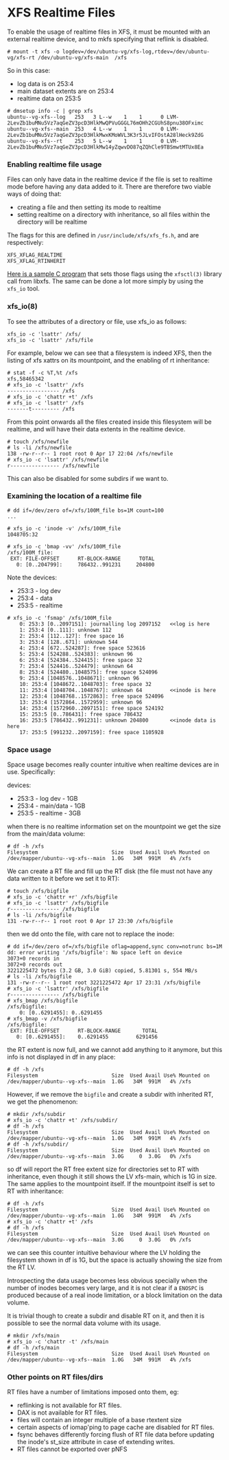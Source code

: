 # XFS Realtime Files

To enable the usage of realtime files in XFS, it must be mounted
with an external realtime device, and to mkfs specifying that reflink
is disabled.

```
# mount -t xfs -o logdev=/dev/ubuntu-vg/xfs-log,rtdev=/dev/ubuntu-vg/xfs-rt /dev/ubuntu-vg/xfs-main  /xfs
```

So in this case:
  *  log data is on 253:4
  *  main dataset extents are on 253:4
  *  realtime data on 253:5

```
# dmsetup info -c | grep xfs
ubuntu--vg-xfs--log   253   3 L--w    1    1      0 LVM-2LevZb1buMNu5Vz7aqGeZV3pcD3HlkMwQPVuGGGL76mOHh2CGUhS8pnu38OFximc
ubuntu--vg-xfs--main  253   4 L--w    1    1      0 LVM-2LevZb1buMNu5Vz7aqGeZV3pcD3HlkMwxKMoWVL3K3r5JLvIFOstA28lHeck9ZdG
ubuntu--vg-xfs--rt    253   5 L--w    1    1      0 LVM-2LevZb1buMNu5Vz7aqGeZV3pcD3HlkMw14yZqwvDO87qZQhCle9TBSmwtMTUx8Ea
```

### Enabling realtime file usage

Files can only have data in the realtime device if the file is set to
realtime mode before having any data added to it. There are therefore two
viable ways of doing that:

  * creating a file and then setting its mode to realtime
  * setting realtime on a directory with inheritance, 
    so all files within the directory will be realtime

The flags for this are defined in `/usr/include/xfs/xfs_fs.h`, and are
respectively:

```
XFS_XFLAG_REALTIME
XFS_XFLAG_RTINHERIT
```

[Here is a sample C program](../main/src/xfs_rt.c) that sets those 
flags using the `xfsctl(3)` library call from libxfs. 
The same can be done a lot more simply by using the `xfs_io` tool.

### xfs_io(8)

To see the attributes of a directory or file, use xfs_io as follows:

```
xfs_io -c 'lsattr' /xfs/
xfs_io -c 'lsattr' /xfs/file
```

For example, below we can see that a filesystem is indeed XFS, then
the listing of xfs xattrs on its mountpoint, and the enabling of rt
inheritance:


```
# stat -f -c %T,%t /xfs
xfs,58465342
# xfs_io -c 'lsattr' /xfs
----------------- /xfs 
# xfs_io -c 'chattr +t' /xfs
# xfs_io -c 'lsattr' /xfs
-------t--------- /xfs 
```

From this point onwards all the files created inside this filesystem
will be realtime, and will have their data extents in the realtime device.

```
# touch /xfs/newfile
# ls -li /xfs/newfile
138 -rw-r--r-- 1 root root 0 Apr 17 22:04 /xfs/newfile
# xfs_io -c 'lsattr' /xfs/newfile
r---------------- /xfs/newfile 
```

This can also be disabled for some subdirs if we want to.

### Examining the location of a realtime file


```
# dd if=/dev/zero of=/xfs/100M_file bs=1M count=100
...

# xfs_io -c 'inode -v' /xfs/100M_file 
1048705:32          

# xfs_io -c 'bmap -vv' /xfs/100M_file 
/xfs/100M_file:
 EXT: FILE-OFFSET      RT-BLOCK-RANGE      TOTAL
   0: [0..204799]:     786432..991231     204800

```

Note the devices:
  * 253:3 - log dev
  * 253:4 - data
  * 253:5 - realtime  

```
# xfs_io -c 'fsmap' /xfs/100M_file 
	0: 253:3 [0..2097151]: journalling log 2097152   <<log is here
	1: 253:4 [0..111]: unknown 112
	2: 253:4 [112..127]: free space 16
	3: 253:4 [128..671]: unknown 544
	4: 253:4 [672..524287]: free space 523616
	5: 253:4 [524288..524383]: unknown 96
	6: 253:4 [524384..524415]: free space 32
	7: 253:4 [524416..524479]: unknown 64
	8: 253:4 [524480..1048575]: free space 524096
	9: 253:4 [1048576..1048671]: unknown 96
	10: 253:4 [1048672..1048703]: free space 32
	11: 253:4 [1048704..1048767]: unknown 64         <<inode is here
	12: 253:4 [1048768..1572863]: free space 524096
	13: 253:4 [1572864..1572959]: unknown 96
	14: 253:4 [1572960..2097151]: free space 524192
	15: 253:5 [0..786431]: free space 786432
	16: 253:5 [786432..991231]: unknown 204800       <<inode data is here
	17: 253:5 [991232..2097159]: free space 1105928
```

### Space usage

Space usage becomes really counter intuitive when realtime devices
are in use. Specifically:

devices:
  * 253:3 - log dev   - 1GB
  * 253:4 - main/data - 1GB
  * 253:5 - realtime  - 3GB 

when there is no realtime information set on the mountpoint we get
the size from the main/data volume:

```
# df -h /xfs
Filesystem                        Size  Used Avail Use% Mounted on
/dev/mapper/ubuntu--vg-xfs--main  1.0G   34M  991M   4% /xfs
```

We can create a RT file and fill up the RT disk (the file must not
have any data written to it before we set it to RT):

```
# touch /xfs/bigfile
# xfs_io -c 'chattr +r' /xfs/bigfile
# xfs_io -c 'lsattr' /xfs/bigfile
r---------------- /xfs/bigfile 
# ls -li /xfs/bigfile 
131 -rw-r--r-- 1 root root 0 Apr 17 23:30 /xfs/bigfile
```

then we dd onto the file, with care not to replace the inode:

```
# dd if=/dev/zero of=/xfs/bigfile oflag=append,sync conv=notrunc bs=1M
dd: error writing '/xfs/bigfile': No space left on device
3073+0 records in
3072+0 records out
3221225472 bytes (3.2 GB, 3.0 GiB) copied, 5.81301 s, 554 MB/s
# ls -li /xfs/bigfile 
131 -rw-r--r-- 1 root root 3221225472 Apr 17 23:31 /xfs/bigfile
# xfs_io -c 'lsattr' /xfs/bigfile
r---------------- /xfs/bigfile 
# xfs_bmap /xfs/bigfile 
/xfs/bigfile:
	0: [0..6291455]: 0..6291455
# xfs_bmap -v /xfs/bigfile 
/xfs/bigfile:
 EXT: FILE-OFFSET      RT-BLOCK-RANGE       TOTAL
   0: [0..6291455]:    0..6291455         6291456
```

the RT extent is now full, and we cannot add anything to it anymore, but
this info is not displayed in df in any place:

```
# df -h /xfs
Filesystem                        Size  Used Avail Use% Mounted on
/dev/mapper/ubuntu--vg-xfs--main  1.0G   34M  991M   4% /xfs
```

However, if we remove the `bigfile` and create a subdir with inherited
RT, we get the phenomenon:

```
# mkdir /xfs/subdir
# xfs_io -c 'chattr +t' /xfs/subdir/
# df -h /xfs
Filesystem                        Size  Used Avail Use% Mounted on
/dev/mapper/ubuntu--vg-xfs--main  1.0G   34M  991M   4% /xfs
# df -h /xfs/subdir/
Filesystem                        Size  Used Avail Use% Mounted on
/dev/mapper/ubuntu--vg-xfs--main  3.0G     0  3.0G   0% /xfs
```

so df will report the RT free extent size for directories set to RT with
inheritance, even though it still shows the LV xfs-main, which is 1G in size.
The same applies to the mountpoint itself. If the mountpoint itself is 
set to RT with inheritance:

```
# df -h /xfs
Filesystem                        Size  Used Avail Use% Mounted on
/dev/mapper/ubuntu--vg-xfs--main  1.0G   34M  991M   4% /xfs
# xfs_io -c 'chattr +t' /xfs
# df -h /xfs
Filesystem                        Size  Used Avail Use% Mounted on
/dev/mapper/ubuntu--vg-xfs--main  3.0G     0  3.0G   0% /xfs
```

we can see this counter intuitive behaviour where the LV holding the
filesystem shown in df is 1G, but the space is actually showing the
size from the RT LV.

Introspecting the data usage becomes less obvious specially when the
number of inodes becomes very large, and it is not clear if a `ENOSPC`
is produced because of a real inode limitation, or a block limitation
on the data volume. 

It is trivial though to create a subdir and disable RT on it, and then
it is possible to see the normal data volume with its usage.

```
# mkdir /xfs/main
# xfs_io -c 'chattr -t' /xfs/main
# df -h /xfs/main
Filesystem                        Size  Used Avail Use% Mounted on
/dev/mapper/ubuntu--vg-xfs--main  1.0G   34M  991M   4% /xfs
```

### Other points on RT files/dirs

RT files have a number of limitations imposed onto them, eg:
  * reflinking is not available for RT files.
  * DAX is not available for RT files.
  * files will contain an integer multiple of a base rtextent size
  * certain aspects of iomap'ping to page cache are disabled for RT files.
  * fsync behaves differently forcing flush of RT file data before
    updating the inode's st_size attribute in case of extending writes.
  * RT files cannot be exported over pNFS

